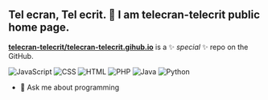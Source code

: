 ## Tel ecran, Tel ecrit. 👋 I am telecran-telecrit public home page.


**[telecran-telecrit/telecran-telecrit.gihub.io](https://github.com/telecran-telecrit/telecran-telecrit.github.io)** is a ✨ _special_ ✨ repo on the GitHub.

![JavaScript](https://shields.io/badge/JavaScript-FFEE00?logo=JavaScript&logoColor=grey&style=for-the-badge)
![CSS](https://img.shields.io/badge/CSS%203-1572B6?style=for-the-badge&logo=css3&logoColor=white)
![HTML](https://img.shields.io/badge/HTML%205-E34F26?style=for-the-badge&logo=html5&logoColor=black)
![PHP](https://img.shields.io/badge/PHP-777BB4?style=for-the-badge&logo=php&logoColor=white)
![Java](https://img.shields.io/badge/Java%208-ED8B00?style=for-the-badge&logo=openjdk&logoColor=darkblue)
![Python](https://img.shields.io/badge/Python-3776AB?style=for-the-badge&logo=python&logoColor=yellow)

- 💬 Ask me about programming
  
<!--
Here are some ideas to get you started:

- 👯 I’m looking to collaborate on ...
- 📫 How to reach me: ...
- ⚡ Fun fact: ...
-->
